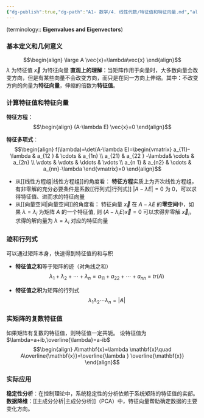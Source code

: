 ```yaml
---
{"dg-publish":true,"dg-path":"A1- 数学/4. 线性代数/特征值和特征向量.md","aliases":["特征值","特征向量"],"permalink":"/A1- 数学/4. 线性代数/特征值和特征向量/","dgPassFrontmatter":true,"noteIcon":"","created":"2024-10-08T19:35:28.743+08:00","updated":"2025-04-14T18:25:19.671+08:00"}
---
```


(terminology:: **Eigenvalues and Eigenvectors**)   

### 基本定义和几何意义
$$\begin{align}
\large A \vec{x}=\lambda\vec{x}
\end{align}$$
$\lambda$ 为特征值    $\vec{x}$ 为特征向量
**直观上的理解**：当矩阵作用于向量时，大多数向量会改变方向，但是有某些向量不会改变方向，而只是在同一方向上伸缩。其中：不改变方向的向量为**特征向量**，伸缩的倍数为**特征值**。

### 计算特征值和特征向量
**特征方程**：
$$\begin{align}
(A-\lambda E) \vec{x}=0
\end{align}$$

**特征多项式**：  
$$\begin{align}
f(\lambda)=\det(A-\lambda E)=\begin{vmatrix}
a_{11}-\lambda & a_{12 } & \cdots & a_{1n} \\
a_{21} & a_{22 } -\lambda& \cdots & a_{2n} \\
\vdots  &  \vdots  & \ddots  & \vdots \\
a_{n 1} & a_{n2} & \cdots  & a_{nn}-\lambda
\end{vmatrix}=0
\end{align}$$

- 从[[线性方程组\|线性方程组]]的角度看：
	**特征方程**实质上为齐次线性方程组，有非零解的充分必要条件是系数[[行列式\|行列式]] $\left\lvert  A-\lambda E \right\rvert=0$ 为 0，可以求得特征值、进而求的特征向量
- 从[[向量空间\|向量空间]]的角度看：
	特征向量 $\vec{x}$ 在 $A-\lambda E$ 的**零空间**中，如果 $\lambda=\lambda_{i}$ 为矩阵 $A$ 的一个特征值, 则 $(A-\lambda_{i}E) \vec{x}=0$ 可以求得非零解 $\vec{x}_{i}$，求得的解向量为 $\lambda=\lambda_{i}$ 对应的特征向量

### 迹和行列式
可以通过矩阵本身，快速得到特征值的和与积
- **特征值之和**等于矩阵的迹（对角线之和）
$${\lambda}_{1} + {\lambda}_{2} + \cdots +  {\lambda}_{n}={a}_{11}+{a}_{22}+\cdots+{a}_ {nn} =tr(A)$$

- **特征值之积**为矩阵的行列式
$${\lambda}_{1}  {\lambda}_{2}  \cdots   {\lambda}_{n}=\left\lvert  A \right\rvert$$

### 实矩阵的复数特征值
如果矩阵有复数的特征值，则特征值一定共轭。
设特征值为 $\lambda=a+ib,\overline{\lambda}=a-ib$
$$\begin{align}
A\mathbf{x}=\lambda \mathbf{x}\quad A\overline{\mathbf{x}}=\overline{\lambda  }   \overline{\mathbf{x}}  
\end{align}$$
### 实际应用
**稳定性分析**：在控制理论中，系统稳定性的分析依赖于系统矩阵的特征值的实部。
**数据降维**：[[主成分分析\|主成分分析]]（PCA）中，特征向量帮助确定数据的主要变化方向。

